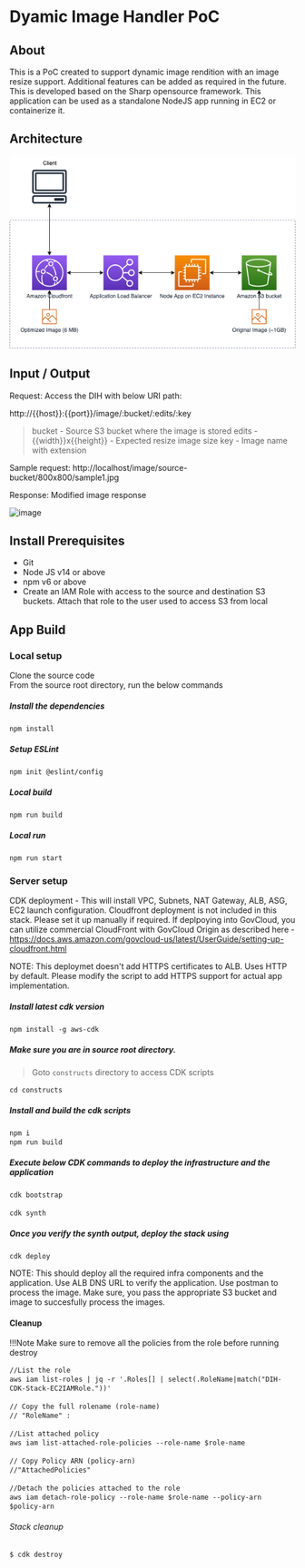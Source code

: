 # Dyamic Image Handler PoC

## About

This is a PoC created to support dynamic image rendition with an image resize support. Additional features can be added as required in the future. This is developed based on the Sharp opensource framework. This application can be used as a standalone NodeJS app running in EC2 or containerize it.

## Architecture

![image](./arch-diagram.png)

## Input / Output

Request:
Access the DIH with below URI path:

http://{{host}}:{{port}}/image/:bucket/:edits/:key

> bucket - Source S3 bucket where the image is stored
> edits - {{width}}x{{height}} - Expected resize image size
> key - Image name with extension

Sample request:
http://localhost/image/source-bucket/800x800/sample1.jpg

Response:
Modified image response

![image](./postmanrequest.png)

## Install Prerequisites

- Git
- Node JS v14 or above
- npm v6 or above
- Create an IAM Role with access to the source and destination S3 buckets. Attach that role to the user used to access S3 from local

## App Build

### Local setup

Clone the source code  
From the source root directory, run the below commands

##### Install the dependencies

```
npm install
```

##### Setup ESLint

```
npm init @eslint/config
```

##### Local build

```
npm run build
```

##### Local run

```
npm run start
```

### Server setup

CDK deployment - This will install VPC, Subnets, NAT Gateway, ALB, ASG, EC2 launch configuration. Cloudfront deployment is not included in this stack. Please set it up manually if required. If deplpoying into GovCloud, you can utilize commercial CloudFront with GovCloud Origin as described here - https://docs.aws.amazon.com/govcloud-us/latest/UserGuide/setting-up-cloudfront.html

NOTE: This deploymet doesn't add HTTPS certificates to ALB. Uses HTTP by default. Please modify the script to add HTTPS support for actual app implementation.


#####  Install latest cdk version

```
npm install -g aws-cdk
```


#####  Make sure you are in source root directory.

>Goto `constructs` directory to access CDK scripts 

```
cd constructs
```

#####  Install and build the cdk scripts

```
npm i
npm run build
```

##### Execute below CDK commands to deploy the infrastructure and the application

```
cdk bootstrap

cdk synth

```

##### Once you verify the synth output, deploy the stack using

```
cdk deploy
```

NOTE: This should deploy all the required infra components and the application. Use ALB DNS URL to verify the application. Use postman to process the image. Make sure, you pass the appropriate S3 bucket and image to succesfully process the images.


#### Cleanup 

!!!Note Make sure to remove all the policies from the role before running destroy

```
//List the role
aws iam list-roles | jq -r '.Roles[] | select(.RoleName|match("DIH-CDK-Stack-EC2IAMRole."))'

// Copy the full rolename (role-name)
// "RoleName" :

//List attached policy
aws iam list-attached-role-policies --role-name $role-name

// Copy Policy ARN (policy-arn)
//"AttachedPolicies"

//Detach the policies attached to the role
aws iam detach-role-policy --role-name $role-name --policy-arn $policy-arn

```

###### Stack cleanup   

```bash
$ cdk destroy
```



